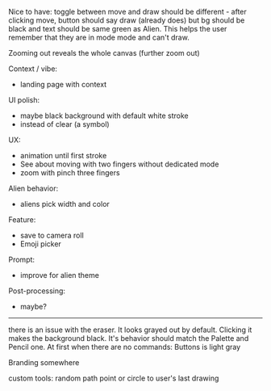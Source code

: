 







Nice to have:
toggle between move and draw should be different - after clicking move, button should say draw (already does) but bg should be black and text should be same green as Alien. This helps the user remember that they are in mode mode and can't draw.

Zooming out reveals the whole canvas (further zoom out)




Context / vibe:
- landing page with context

UI polish:
- maybe black background with default white stroke
- instead of clear (a symbol)

UX:
- animation until first stroke
- See about moving with two fingers without dedicated mode
- zoom with pinch three fingers

Alien behavior:
- aliens pick width and color

Feature:
- save to camera roll
- Emoji picker

Prompt:
- improve for alien theme

Post-processing:
- maybe?


___

there is an issue with the eraser. It looks grayed out by default. Clicking it makes the background black.
It's behavior should match the Palette and Pencil one. 
At first when there are no commands:
Buttons is light gray 














Branding somewhere

custom tools:
random path
point or circle to user's last drawing

